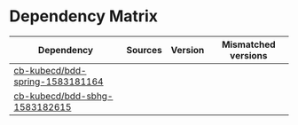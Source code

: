 # Dependency Matrix

Dependency | Sources | Version | Mismatched versions
---------- | ------- | ------- | -------------------
[cb-kubecd/bdd-spring-1583181164](https://github.com/cb-kubecd/bdd-spring-1583181164.git) |  | []() | 
[cb-kubecd/bdd-sbhg-1583182615](https://github.com/cb-kubecd/bdd-sbhg-1583182615.git) |  | []() | 
